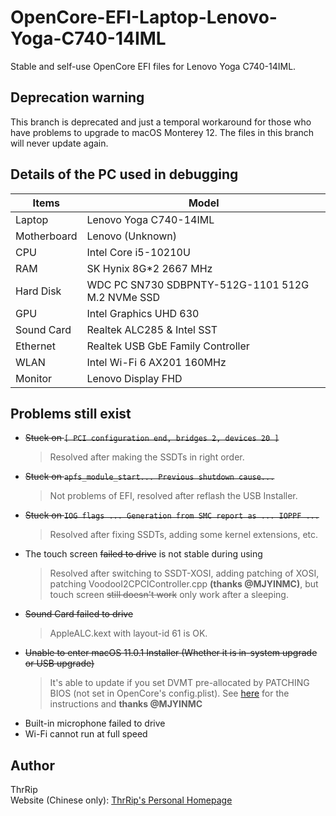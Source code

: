 # OpenCore-EFI-Laptop-Lenovo-Yoga-C740-14IML
Stable and self-use OpenCore EFI files for Lenovo Yoga C740-14IML.

## Deprecation warning
This branch is deprecated and just a temporal workaround for those who have problems to upgrade to macOS Monterey 12. The files in this branch will never update again.

## Details of the PC used in debugging
| Items       | Model               |
| ----------- | ------------------- |
| Laptop      | Lenovo Yoga C740-14IML |
| Motherboard | Lenovo (Unknown)    |
| CPU         | Intel Core i5-10210U |
| RAM         | SK Hynix 8G*2 2667 MHz |
| Hard Disk   | WDC PC SN730 SDBPNTY-512G-1101 512G M.2 NVMe SSD |
| GPU         | Intel Graphics UHD 630 |
| Sound Card  | Realtek ALC285 & Intel SST |
| Ethernet    | Realtek USB GbE Family Controller |
| WLAN        | Intel Wi-Fi 6 AX201 160MHz |
| Monitor     | Lenovo Display FHD  |

## Problems still exist
- ~~Stuck on `[ PCI configuration end, bridges 2, devices 20 ]`~~
  > Resolved after making the SSDTs in right order.
- ~~Stuck on `apfs_module_start... Previous shutdown cause...`~~
  > Not problems of EFI, resolved after reflash the USB Installer.
- ~~Stuck on `IOG flags ... Generation from SMC report as ... IOPPF ...`~~
  > Resolved after fixing SSDTs, adding some kernel extensions, etc.
- The touch screen ~~failed to drive~~ is not stable during using
  > Resolved after switching to SSDT-XOSI, adding patching of XOSI, patching VoodooI2CPCIController.cpp **(thanks @MJYINMC)**, but touch screen ~~still doesn't work~~ only work after a sleeping.
- ~~Sound Card failed to drive~~
  > AppleALC.kext with layout-id 61 is OK.
- ~~Unable to enter macOS 11.0.1 Installer (Whether it is in-system upgrade or USB upgrade)~~
  > It's able to update if you set DVMT pre-allocated by PATCHING BIOS (not set in OpenCore's config.plist). See [here](https://zhuanlan.zhihu.com/p/266400995) for the instructions and **thanks @MJYINMC**
- Built-in microphone failed to drive
- Wi-Fi cannot run at full speed

## Author
ThrRip  
Website (Chinese only): [ThrRip's Personal Homepage](https://thrrip.space)
